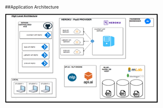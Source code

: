 ##Application Architecture
 
![High Level Architecture. \label{High Level Architecture}](04_assets/04_system_design/highlevelarch.png)

